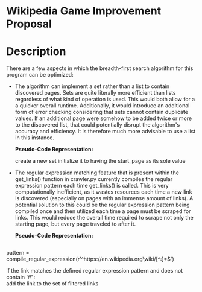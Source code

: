 # Wikipedia Game Improvement Proposal

# Description
There are a few aspects in which the breadth-first search algorithm for this program can be optimized:

* The algorithm can implement a set rather than a list to contain discovered pages. Sets are quite literally more efficient than lists regardless of what kind of operation is used. This would both allow for a
  a quicker overall runtime. Additionally, it would introduce an additional form of error checking considering that sets cannot contain duplicate values. If an additional page were somehow to be added twice or more
  to the discovered list, that could potentially disrupt the algorithm's accuracy and efficiency. It is therefore much more advisable to use a list in this instance.

  __Pseudo-Code Representation:__

    create a new set
    initialize it to having the start_page as its sole value  
                                  
*  The regular expression matching feature that is present within the get_links() function in crawler.py currently compiles the regular expression pattern each time get_links() is called. This is very computationally inefficient, as it wastes resources each time a new link is discovered (especially on pages with an immense amount of links). A potential solution to this could be the regular expression pattern being compiled once and then utilized each time a page must be scraped for links. This would reduce the overall time required to scrape not only the starting page, but every page traveled to after it.

    __Pseudo-Code Representation:__

   ```
pattern = compile_regular_expression(r'^https://en\.wikipedia\.org\wiki/[^:]*$')  

if the link matches the defined regular expression pattern and does not contain '#":  
  add the link to the set of filtered links
  ```
